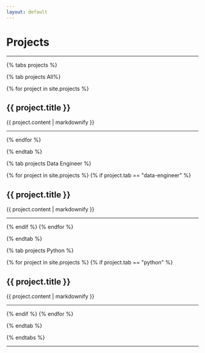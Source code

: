 ```yaml
---
layout: default
---
```


# Projects

---

{% tabs projects %}

<!-- All projects -->
{% tab projects All%}

{% for project in site.projects %}
    <h2>{{ project.title }}</h2>
    <p>{{ project.content | markdownify }}</p>
    <hr>
{% endfor %}

{% endtab %}

<!-- Data Engineer projects -->
{% tab projects Data Engineer %}

{% for project in site.projects %}
    {% if project.tab == "data-engineer" %}
        <h2>{{ project.title }}</h2>
        <p>{{ project.content | markdownify }}</p>
        <hr>
    {% endif %}
{% endfor %}

{% endtab %}

<!-- Python projects -->
{% tab projects Python %}

{% for project in site.projects %}
    {% if project.tab == "python" %}
        <h2>{{ project.title }}</h2>
        <p>{{ project.content | markdownify }}</p>
        <hr>
    {% endif %}
{% endfor %}

{% endtab %}

{% endtabs %}

---
